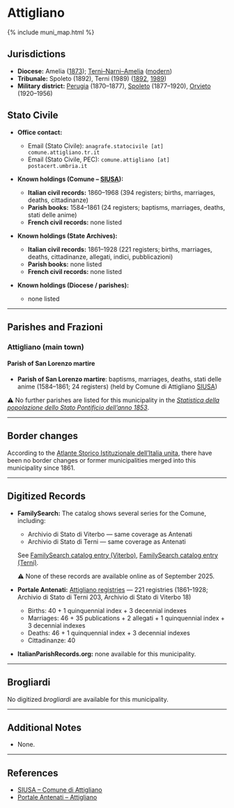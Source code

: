 # Attigliano

{% include muni_map.html %}

## Jurisdictions

* **Diocese:** Amelia ([1873](https://www.google.it/books/edition/Il_libro_de_comuni_del_Regno_d_Italia_co/WF9mfeJJcDEC?gbpv=1)); [Terni–Narni–Amelia](../dio/terni_narni_amelia.md) ([modern](https://www.chiesacattolica.it/annuario-cei/ricerca-parrocchie/))
* **Tribunale:** Spoleto (1892), Terni (1989) ([1892](https://www.google.it/books/edition/Bollettino_ufficiale_del_Ministero_di_gr/kRXd4t5fK-0C?hl=en&gbpv=1&pg=PA457&printsec=frontcover), [1989](https://www.google.it/books/edition/Gazzetta_ufficiale_della_Repubblica_ital/-Z6nogg-qMQC?hl=en&gbpv=1&pg=RA8-PA38&printsec=frontcover))
* **Military district:** [Perugia](../mil/perugia.md) (1870–1877), [Spoleto](../mil/spoleto.md) (1877–1920), [Orvieto](../mil/spoleto.md) (1920–1956)

## Stato Civile

* **Office contact:**

  * Email (Stato Civile): `anagrafe.statocivile [at] comune.attigliano.tr.it`
  * Email (Stato Civile, PEC): `comune.attigliano [at] postacert.umbria.it`

* **Known holdings (Comune – [SIUSA](https://siusa-archivi.cultura.gov.it/cgi-bin/siusa/pagina.pl?TipoPag=comparc&Chiave=256574)):**

  * **Italian civil records:** 1860–1968 (394 registers; births, marriages, deaths, cittadinanze)
  * **Parish books:** 1584–1861 (24 registers; baptisms, marriages, deaths, stati delle anime)
  * **French civil records:** none listed

* **Known holdings (State Archives):**

  * **Italian civil records:** 1861–1928 (221 registers; births, marriages, deaths, cittadinanze, allegati, indici, pubblicazioni)
  * **Parish books:** none listed
  * **French civil records:** none listed

* **Known holdings (Diocese / parishes):**

  * none listed

---

## Parishes and Frazioni

### Attigliano (main town)

#### Parish of San Lorenzo martire

* **Parish of San Lorenzo martire**: baptisms, marriages, deaths, stati delle anime (1584–1861; 24 registers) (held by Comune di Attigliano [SIUSA](https://siusa-archivi.cultura.gov.it/cgi-bin/siusa/pagina.pl?TipoPag=comparc&Chiave=256574))

⚠️ No further parishes are listed for this municipality in the *[Statistica della popolazione dello Stato Pontificio dell’anno 1853](https://www.google.it/books/edition/Statistics_della_popolazione_dello_Stato/v6dCAQAAMAAJ)*.

---

## Border changes

According to the [Atlante Storico Istituzionale dell’Italia unita](http://dati.san.beniculturali.it/asi/local/), there have been no border changes or former municipalities merged into this municipality since 1861.

---

## Digitized Records

* **FamilySearch:** The catalog shows several series for the Comune, including:

  * Archivio di Stato di Viterbo — same coverage as Antenati
  * Archivio di Stato di Terni — same coverage as Antenati

  See [FamilySearch catalog entry (Viterbo)](https://www.familysearch.org/en/search/catalog/2091448), [FamilySearch catalog entry (Terni)](https://www.familysearch.org/en/search/catalog/778931).

  ⚠️ None of these records are available online as of September 2025.

* **Portale Antenati:** [Attigliano registries](https://antenati.cultura.gov.it/search-registry/?localita=attigliano) — 221 registries (1861–1928; Archivio di Stato di Terni 203, Archivio di Stato di Viterbo 18)

  * Births: 40 + 1 quinquennial index + 3 decennial indexes
  * Marriages: 46 + 35 publications + 2 allegati + 1 quinquennial index + 3 decennial indexes
  * Deaths: 46 + 1 quinquennial index + 3 decennial indexes
  * Cittadinanze: 40

* **ItalianParishRecords.org:** none available for this municipality.

---

## Brogliardi

No digitized *brogliardi* are available for this municipality.

---

## Additional Notes

* None.

---

## References

* [SIUSA – Comune di Attigliano](https://siusa-archivi.cultura.gov.it/cgi-bin/siusa/pagina.pl?TipoPag=comparc&Chiave=256574)
* [Portale Antenati – Attigliano](https://antenati.cultura.gov.it/search-registry/?localita=attigliano)
